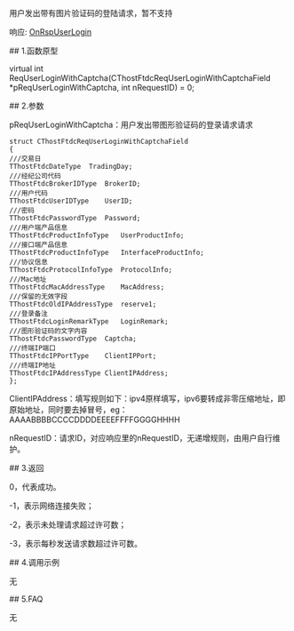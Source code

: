 <p>用户发出带有图片验证码的登陆请求，暂不支持</p>
<p>响应: <a href="../../CTHOSTFTDCTRADERAPI/ONRSPUSERLOGIN/">OnRspUserLogin</a></p>
<span class="anchor" id="4ca38923-f105-4c99-9eb2-efe2c9044974"></span>
## 1.函数原型
<p>virtual int ReqUserLoginWithCaptcha(CThostFtdcReqUserLoginWithCaptchaField *pReqUserLoginWithCaptcha, int nRequestID) = 0;</p>
<span class="anchor" id="4512acc8-8186-4224-b04d-72ccd9ba9160"></span>
## 2.参数
<p>pReqUserLoginWithCaptcha：用户发出带图形验证码的登录请求请求</p>
<pre><code>struct CThostFtdcReqUserLoginWithCaptchaField
{
///交易日
TThostFtdcDateType  TradingDay;
///经纪公司代码
TThostFtdcBrokerIDType  BrokerID;
///用户代码
TThostFtdcUserIDType    UserID;
///密码
TThostFtdcPasswordType  Password;
///用户端产品信息
TThostFtdcProductInfoType   UserProductInfo;
///接口端产品信息
TThostFtdcProductInfoType   InterfaceProductInfo;
///协议信息
TThostFtdcProtocolInfoType  ProtocolInfo;
///Mac地址
TThostFtdcMacAddressType    MacAddress;
///保留的无效字段
TThostFtdcOldIPAddressType  reserve1;
///登录备注
TThostFtdcLoginRemarkType   LoginRemark;
///图形验证码的文字内容
TThostFtdcPasswordType  Captcha;
///终端IP端口
TThostFtdcIPPortType    ClientIPPort;
///终端IP地址
TThostFtdcIPAddressType ClientIPAddress;
};
</code></pre>
<p>ClientIPAddress：填写规则如下：ipv4原样填写，ipv6要转成非零压缩地址，即原始地址，同时要去掉冒号，eg：AAAABBBBCCCCDDDDEEEEFFFFGGGGHHHH</p>
<p>nRequestID：请求ID，对应响应里的nRequestID，无递增规则，由用户自行维护。</p>
<span class="anchor" id="45f842d7-b62e-4496-b965-4c93ce858af8"></span>
## 3.返回
<p>0，代表成功。</p>
<p>-1，表示网络连接失败；</p>
<p>-2，表示未处理请求超过许可数；</p>
<p>-3，表示每秒发送请求数超过许可数。</p>
<span class="anchor" id="7d2f300f-43ff-47f8-b99f-c2eaf7cd82e1"></span>
## 4.调用示例
<p>无</p>
<span class="anchor" id="0a8d0e93-9071-4314-b33c-6c86145714c5"></span>
## 5.FAQ
<p>无</p>
